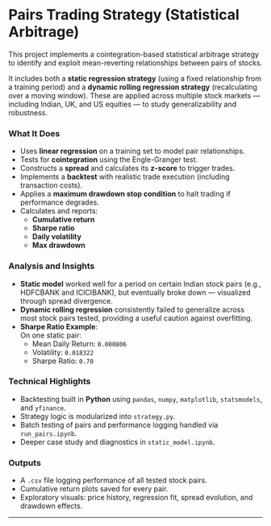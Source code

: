 # Pairs Trading Strategy (Statistical Arbitrage)

This project implements a cointegration-based statistical arbitrage strategy to identify and exploit mean-reverting relationships between pairs of stocks.

It includes both a **static regression strategy** (using a fixed relationship from a training period) and a **dynamic rolling regression strategy** (recalculating over a moving window). These are applied across multiple stock markets — including Indian, UK, and US equities — to study generalizability and robustness.

### What It Does

- Uses **linear regression** on a training set to model pair relationships.
- Tests for **cointegration** using the Engle-Granger test.
- Constructs a **spread** and calculates its **z-score** to trigger trades.
- Implements a **backtest** with realistic trade execution (including transaction costs).
- Applies a **maximum drawdown stop condition** to halt trading if performance degrades.
- Calculates and reports:
  - **Cumulative return**
  - **Sharpe ratio**
  - **Daily volatility**
  - **Max drawdown**

### Analysis and Insights

- **Static model** worked well for a period on certain Indian stock pairs (e.g., HDFCBANK and ICICIBANK), but eventually broke down — visualized through spread divergence.
- **Dynamic rolling regression** consistently failed to generalize across most stock pairs tested, providing a useful caution against overfitting.
- **Sharpe Ratio Example**:  
  On one static pair:  
  - Mean Daily Return: `0.000806`  
  - Volatility: `0.018322`  
  - Sharpe Ratio: `0.70`

### Technical Highlights

- Backtesting built in **Python** using `pandas`, `numpy`, `matplotlib`, `statsmodels`, and `yfinance`.
- Strategy logic is modularized into `strategy.py`.
- Batch testing of pairs and performance logging handled via `run_pairs.ipynb`.
- Deeper case study and diagnostics in `static_model.ipynb`.

### Outputs

- A `.csv` file logging performance of all tested stock pairs.
- Cumulative return plots saved for every pair.
- Exploratory visuals: price history, regression fit, spread evolution, and drawdown effects.

---
